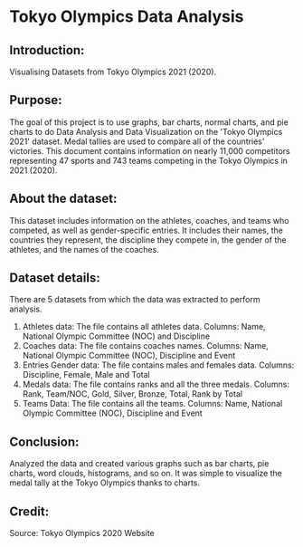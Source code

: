 # Tokyo Olympics Data Analysis

## Introduction:
Visualising Datasets from Tokyo Olympics 2021 (2020).

## Purpose:
The goal of this project is to use graphs, bar charts, normal charts, and pie charts to do Data Analysis and Data Visualization on the 'Tokyo Olympics 2021' dataset. Medal tallies are used to compare all of the countries' victories. This document contains information on nearly 11,000 competitors representing 47 sports and 743 teams competing in the Tokyo Olympics in 2021 (2020).

## About the dataset:
This dataset includes information on the athletes, coaches, and teams who competed, as well as gender-specific entries. It includes their names, the countries they represent, the discipline they compete in, the gender of the athletes, and the names of the coaches.

## Dataset details:
There are 5 datasets from which the data was extracted to perform analysis.
1. Athletes data: The file contains all athletes data.
   Columns: Name, National Olympic Committee (NOC) and Discipline
2. Coaches data: The file contains coaches names.
   Columns: Name, National Olympic Committee (NOC), Discipline and Event
3. Entries Gender data: The file contains males and females data.
   Columns: Discipline, Female, Male and Total
4. Medals data: The file contains ranks and all the three medals.
   Columns: Rank, Team/NOC, Gold, Silver, Bronze, Total, Rank by Total
5. Teams Data: The file contains all the teams.
   Columns: Name, National Olympic Committee (NOC), Discipline and Event


## Conclusion:
Analyzed the data and created various graphs such as bar charts, pie charts, word clouds, histograms, and so on. It was simple to visualize the medal tally at the Tokyo Olympics thanks to charts.

## Credit:
Source: Tokyo Olympics 2020 Website
